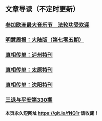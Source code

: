 ## 文章导读（不定时更新）

### [参加欧洲最大音乐节　法轮功受欢迎](https://github.com/suiy6/w3hy/blob/master/README.md) 
### [明慧周报：大陆版（第七零五期）](https://github.com/suiy6/w2hy/blob/master/README.md)
### [真相传单：泸州特刊](https://github.com/suiy6/fhy/blob/master/README.md)
### [真相传单：太原特刊](https://github.com/suiy6/w1hy/blob/master/README.md)
### [真相传单：沈阳特刊](https://github.com/suiy6/xhy5/blob/master/README.md)
### [三退与平安第330期](https://github.com/suiy6/xhy3/blob/master/README.md)

#### 本页永久短网址 https://git.io/fNQ1r 请收藏！


